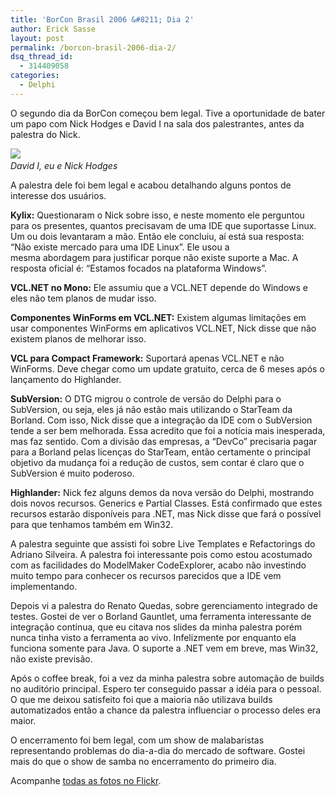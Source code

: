 ```yaml
---
title: 'BorCon Brasil 2006 &#8211; Dia 2'
author: Erick Sasse
layout: post
permalink: /borcon-brasil-2006-dia-2/
dsq_thread_id:
  - 314409058
categories:
  - Delphi
---
```

O segundo dia da BorCon começou bem legal. Tive a oportunidade de bater um papo com Nick Hodges e David I na sala dos palestrantes, antes da palestra do Nick.

<a href="http://www.flickr.com/photos/esasse/274537793/in/set-72157594335063221" target="_new" atomicselection="true"><img src="http://static.flickr.com/121/274537793_63d0bf4795_m.jpg" /></a>&nbsp;  
*David I, eu e Nick Hodges*

A palestra dele foi bem legal e acabou detalhando alguns pontos de interesse dos usuários.

**Kylix:** Questionaram o Nick sobre isso, e neste momento ele perguntou para os presentes, quantos precisavam de uma IDE que suportasse Linux. Um ou dois levantaram a mão. Então ele concluiu, aí está sua resposta: &#8220;Não existe mercado para uma IDE Linux&#8221;. Ele usou a mesma&nbsp;abordagem&nbsp;para justificar porque não existe suporte a Mac. A resposta oficial é: &#8220;Estamos focados na plataforma Windows&#8221;.

**VCL.NET no Mono:** Ele assumiu que a VCL.NET depende do Windows e eles não tem planos de mudar isso.

**Componentes WinForms em VCL.NET:** Existem algumas limitações em usar componentes WinForms em aplicativos VCL.NET, Nick disse que não existem planos de melhorar isso.

**VCL para Compact Framework:** Suportará apenas VCL.NET e não WinForms. Deve chegar como um update gratuito, cerca de 6 meses após o lançamento do Highlander.

**SubVersion:** O DTG migrou o controle de versão do Delphi para o SubVersion, ou seja, eles já não estão mais utilizando o StarTeam da Borland. Com isso, Nick disse que a integração da IDE com o SubVersion tende a ser bem melhorada. Essa acredito que foi a notícia mais inesperada, mas faz sentido. Com a divisão das empresas, a &#8220;DevCo&#8221; precisaria pagar para a Borland pelas licenças do StarTeam, então certamente o principal objetivo da mudança foi a redução de custos, sem contar é claro que o SubVersion é muito poderoso.

**Highlander:** Nick fez alguns demos da nova versão do Delphi, mostrando dois novos recursos. Generics e Partial Classes. Está confirmado que estes recursos estarão disponíveis para .NET, mas Nick disse que fará o possível para que tenhamos também em Win32.

A palestra seguinte que assisti foi sobre Live Templates e Refactorings do Adriano Silveira. A palestra foi interessante pois como estou acostumado com as facilidades do ModelMaker CodeExplorer, acabo não investindo muito tempo para conhecer os recursos parecidos que a IDE vem implementando.

Depois vi a palestra do Renato Quedas, sobre gerenciamento integrado de testes. Gostei de ver o Borland Gauntlet, uma ferramenta interessante de integração contínua, que eu citava nos slides da minha palestra porém nunca tinha visto a ferramenta ao vivo. Infelizmente por enquanto ela funciona somente para Java. O suporte a .NET vem em breve, mas Win32, não existe previsão.

Após o coffee break, foi a vez da minha palestra sobre automação de builds no auditório principal. Espero ter&nbsp;conseguido passar a idéia para o pessoal. O que me deixou satisfeito foi que a maioria não utilizava builds automatizados então a chance da palestra influenciar o processo deles era maior.

O encerramento foi bem legal, com um show de malabaristas representando problemas do dia-a-dia do mercado de software. Gostei mais do que o show de samba no encerramento do primeiro dia.

Acompanhe <a href="http://www.flickr.com/photos/esasse/sets/72157594335063221/" target="_blank">todas as fotos no Flickr</a>.